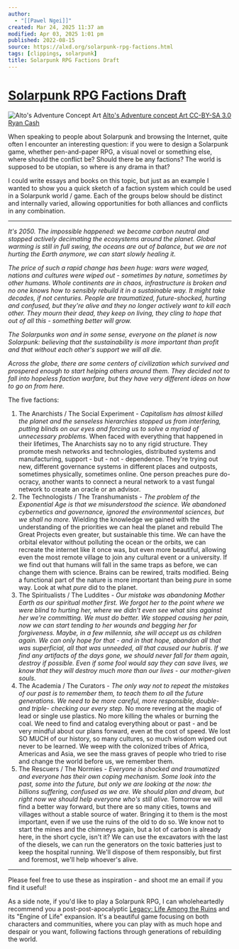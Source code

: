 ```yaml
---
author:
  - "[[Pawel Ngei]]"
created: Mar 24, 2025 11:37 am
modified: Apr 03, 2025 1:01 pm
published: 2022-08-15
source: https://alxd.org/solarpunk-rpg-factions.html
tags: [clippings, solarpunk]
title: Solarpunk RPG Factions Draft
---
```


# [Solarpunk RPG Factions Draft](https://alxd.org/solarpunk-rpg-factions.html)

![Alto's Adventure Concept Art](https://alxd.org/images/39_solarpunk_rpg_factions/alto.jpg) [Alto's Adventure concept Art CC-BY-SA 3.0 Ryan Cash](https://commons.wikimedia.org/wiki/File:Alto%27s_Adventure_concept_art_-_04_Characters_Sketch.png)

When speaking to people about Solarpunk and browsing the Internet, quite often I encounter an interesting question: if you were to design a Solarpunk game, whether pen-and-paper RPG, a visual novel or something else, where should the conflict be? Should there be any factions? The world is supposed to be utopian, so where is any drama in that?

I could write essays and books on this topic, but just as an example I wanted to show you a quick sketch of a faction system which could be used in a Solarpunk world / game. Each of the groups below should be distinct and internally varied, allowing opportunities for both alliances and conflicts in any combination.

---

*It's 2050. The impossible happened: we became carbon neutral and stopped actively decimating the ecosystems around the planet. Global warming is still in full swing, the oceans are out of balance, but we are not hurting the Earth anymore, we can start slowly healing it.*

*The price of such a rapid change has been huge: wars were waged, nations and cultures were wiped out - sometimes by nature, sometimes by other humans. Whole continents are in chaos, infrastructure is broken and no one knows how to sensibly rebuild it in a sustainable way. It might take decades, if not centuries. People are traumatized, future-shocked, hurting and confused, but they're alive and they no longer actively want to kill each other. They mourn their dead, they keep on living, they cling to hope that out of all this - something better will grow.*

*The Solarpunks won and in some sense, everyone on the planet is now Solarpunk: believing that the sustainability is more important than profit and that without each other's support we will all die.*

*Across the globe, there are some centers of civilization which survived and prospered enough to start helping others around them. They decided not to fall into hopeless faction warfare, but they have very different ideas on how to go on from here.*

The five factions:

1. The Anarchists / The Social Experiment - *Capitalism has almost killed the planet and the senseless hierarchies stopped us from interfering, putting blinds on our eyes and forcing us to solve a myriad of unnecessary problems.* When faced with everything that happened in their lifetimes, The Anarchists say no to any rigid structure. They promote mesh networks and technologies, distributed systems and manufacturing, support - but - not - dependence. They're trying out new, different governance systems in different places and outposts, sometimes physically, sometimes online. One person preaches pure do-ocracy, another wants to connect a neural network to a vast fungal network to create an oracle or an advisor.
2. The Technologists / The Transhumanists - *The problem of the Exponential Age is that we misunderstood the science. We abandoned cybernetics and governance, ignored the environmental sciences, but we shall no more.* Wielding the knowledge we gained with the understanding of the priorities we can heal the planet and rebuild The Great Projects even greater, but sustainable this time. We can have the orbital elevator without polluting the ocean or the orbits, we can recreate the internet like it once was, but even more beautiful, allowing even the most remote village to join any cultural event or a university. If we find out that humans will fall in the same traps as before, we can change them with science. Brains can be rewired, traits modified. Being a functional part of the nature is more important than being *pure* in some way. Look at what *pure* did to the planet.
3. The Spiritualists / The Luddites - *Our mistake was abandoning Mother Earth as our spiritual mother first. We forgot her to the point where we were blind to hurting her, where we didn't even see what sins against her we're committing. We must do better. We stopped causing her pain, now we can start tending to her wounds and begging her for forgiveness. Maybe, in a few millennia, she will accept us as children again. We can only hope for that - and in that hope, abandon all that was superficial, all that was unneeded, all that caused our hubris. If we find any artifacts of the days gone, we should never fall for them again, destroy if possible. Even if some fool would say they can save lives, we know that they will destroy much more than our lives - our mother-given souls.*
4. The Academia / The Curators - *The only way not to repeat the mistakes of our past is to remember them, to teach them to all the future generations. We need to be more careful, more responsible, double- and triple- checking our every step.* No more revering at the magic of lead or single use plastics. No more killing the whales or burning the coal. We need to find and catalog everything about or past - and be very mindful about our plans forward, even at the cost of speed. We lost SO MUCH of our history, so many cultures, so much wisdom wiped out never to be learned. We weep with the colonized tribes of Africa, Americas and Asia, we see the mass graves of people who tried to rise and change the world before us, we remember them.
5. The Rescuers / The Normies - *Everyone is shocked and traumatized and everyone has their own coping mechanism. Some look into the past, some into the future, but only we are looking at the now: the billions suffering, confused as we are. We should plan and dream, but right now we should help everyone who's still alive.* Tomorrow we will find a better way forward, but there are so many cities, towns and villages without a stable source of water. Bringing it to them is the most important, even if we use the ruins of the old to do so. We know not to start the mines and the chimneys again, but a lot of carbon is already here, in the short cycle, isn't it? We can use the excavators with the last of the diesels, we can run the generators on the toxic batteries just to keep the hospital running. We'll dispose of them responsibly, but first and foremost, we'll help whoever's alive.

---

Please feel free to use these as inspiration - and shoot me an email if you find it useful!

As a side note, if you'd like to play a Solarpunk RPG, I can wholeheartedly recommend you a post-post-apocalyptic [Legacy: Life Among the Ruins](https://ufopress.co.uk/legacy-game-line/) and its "Engine of Life" expansion. It's a beautiful game focusing on both characters and communities, where you can play with as much hope and despair or you want, following factions through generations of rebuilding the world.